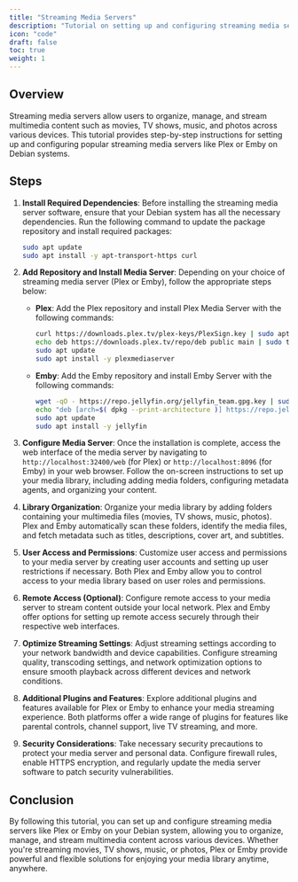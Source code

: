 ```yaml
---
title: "Streaming Media Servers"
description: "Tutorial on setting up and configuring streaming media servers like Plex or Emby for streaming multimedia content on Debian."
icon: "code"
draft: false
toc: true
weight: 1
---
```


## Overview

Streaming media servers allow users to organize, manage, and stream multimedia content such as movies, TV shows, music, and photos across various devices. This tutorial provides step-by-step instructions for setting up and configuring popular streaming media servers like Plex or Emby on Debian systems.

## Steps

1. **Install Required Dependencies**:
   Before installing the streaming media server software, ensure that your Debian system has all the necessary dependencies. Run the following command to update the package repository and install required packages:

   ```bash
   sudo apt update
   sudo apt install -y apt-transport-https curl
   ```

2. **Add Repository and Install Media Server**:
   Depending on your choice of streaming media server (Plex or Emby), follow the appropriate steps below:

   - **Plex**:
     Add the Plex repository and install Plex Media Server with the following commands:

     ```bash
     curl https://downloads.plex.tv/plex-keys/PlexSign.key | sudo apt-key add -
     echo deb https://downloads.plex.tv/repo/deb public main | sudo tee /etc/apt/sources.list.d/plexmediaserver.list
     sudo apt update
     sudo apt install -y plexmediaserver
     ```

   - **Emby**:
     Add the Emby repository and install Emby Server with the following commands:

     ```bash
     wget -qO - https://repo.jellyfin.org/jellyfin_team.gpg.key | sudo apt-key add -
     echo "deb [arch=$( dpkg --print-architecture )] https://repo.jellyfin.org/$( awk -F'=' '/^ID=/{ print $2 }' /etc/os-release ) $( awk -F'=' '/^VERSION_CODENAME=/{ print $2 }' /etc/os-release ) main" | sudo tee /etc/apt/sources.list.d/jellyfin.list
     sudo apt update
     sudo apt install -y jellyfin
     ```

3. **Configure Media Server**:
   Once the installation is complete, access the web interface of the media server by navigating to `http://localhost:32400/web` (for Plex) or `http://localhost:8096` (for Emby) in your web browser. Follow the on-screen instructions to set up your media library, including adding media folders, configuring metadata agents, and organizing your content.

4. **Library Organization**:
   Organize your media library by adding folders containing your multimedia files (movies, TV shows, music, photos). Plex and Emby automatically scan these folders, identify the media files, and fetch metadata such as titles, descriptions, cover art, and subtitles.

5. **User Access and Permissions**:
   Customize user access and permissions to your media server by creating user accounts and setting up user restrictions if necessary. Both Plex and Emby allow you to control access to your media library based on user roles and permissions.

6. **Remote Access (Optional)**:
   Configure remote access to your media server to stream content outside your local network. Plex and Emby offer options for setting up remote access securely through their respective web interfaces.

7. **Optimize Streaming Settings**:
   Adjust streaming settings according to your network bandwidth and device capabilities. Configure streaming quality, transcoding settings, and network optimization options to ensure smooth playback across different devices and network conditions.

8. **Additional Plugins and Features**:
   Explore additional plugins and features available for Plex or Emby to enhance your media streaming experience. Both platforms offer a wide range of plugins for features like parental controls, channel support, live TV streaming, and more.

9. **Security Considerations**:
   Take necessary security precautions to protect your media server and personal data. Configure firewall rules, enable HTTPS encryption, and regularly update the media server software to patch security vulnerabilities.

## Conclusion

By following this tutorial, you can set up and configure streaming media servers like Plex or Emby on your Debian system, allowing you to organize, manage, and stream multimedia content across various devices. Whether you're streaming movies, TV shows, music, or photos, Plex or Emby provide powerful and flexible solutions for enjoying your media library anytime, anywhere.
